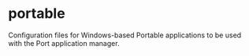 # portable
Configuration files for Windows-based Portable applications to be used with the Port application manager.
